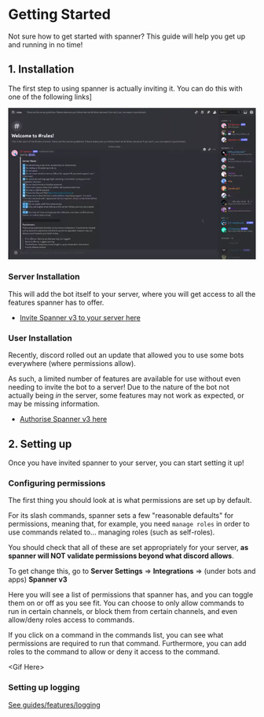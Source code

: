 # Getting Started

Not sure how to get started with spanner? This guide will help you get up and running in no time!

## 1. Installation

The first step to using spanner is actually inviting it. You can do this with one of the following links]

[![A GIF showing the installation of Spanner](../img/install.webp)](../img/install.webm)

### Server Installation

This will add the bot itself to your server, where you will get access to all the features spanner has to offer.

* [Invite Spanner v3 to your server here](https://discord.com/oauth2/authorize?client_id=1237136674451099820&permissions=17180256320&integration_type=0&scope=bot)

### User Installation

Recently, discord rolled out an update that allowed you to use some bots everywhere (where permissions allow).

As such, a limited number of features are available for use without even needing to invite the bot to a server!
Due to the nature of the bot not actually being *in* the server, some features may not work as expected, or may be
missing information.

* [Authorise Spanner v3 here](https://discord.com/oauth2/authorize?client_id=1237136674451099820&integration_type=1&scope=applications.commands)

## 2. Setting up

Once you have invited spanner to your server, you can start setting it up!

### Configuring permissions

The first thing you should look at is what permissions are set up by default.

For its slash commands, spanner sets a few "reasonable defaults" for permissions, meaning that, for example,
you need `manage roles` in order to use commands related to... managing roles (such as self-roles).

You should check that all of these are set appropriately for your server, **as spanner will NOT validate permissions
beyond what discord allows**.

To get change this, go to **Server Settings** => **Integrations** => (under bots and apps) **Spanner v3**

Here you will see a list of permissions that spanner has, and you can toggle them on or off as you see fit.
You can choose to only allow commands to run in certain channels, or block them from certain channels,
and even allow/deny roles access to commands.

If you click on a command in the commands list, you can see what permissions are required to run that command.
Furthermore, you can add roles to the command to allow or deny it access to the command.

\<Gif Here\>

### Setting up logging

[See guides/features/logging](./features/Logging.md)
